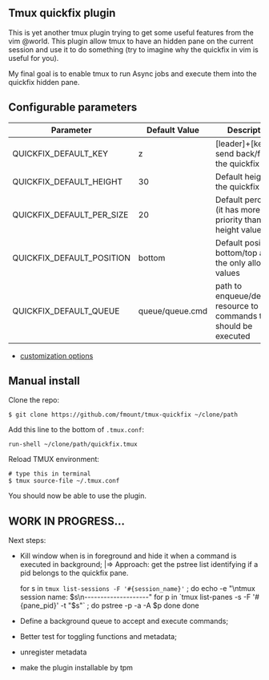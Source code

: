 Tmux quickfix plugin
---

This is yet another tmux plugin trying to get some useful features from the vim @world.
This plugin allow tmux to have an hidden pane on the current session and use it to do something
(try to imagine why the quickfix in vim is useful for you).

My final goal is to enable tmux to run Async jobs and execute them into the quickfix hidden pane.


Configurable parameters
---

| Parameter | Default Value | Description |
|-----------|---------------|-------------|
|QUICKFIX_DEFAULT_KEY       | z | [leader]+[key] to send back/front the quickfix pane |
|QUICKFIX_DEFAULT_HEIGHT    | 30 | Default height of the quickfix pane |
|QUICKFIX_DEFAULT_PER_SIZE  | 20 | Default perc size (it has more priority than height value) |
|QUICKFIX_DEFAULT_POSITION  | bottom  | Default position: bottom/top are the only allowed values |
|QUICKFIX_DEFAULT_QUEUE   | queue/queue.cmd  | path to enqueue/dequeue resource to get commands that should be executed |


- [customization options](docs/options.md)


Manual install
---

Clone the repo:

    $ git clone https://github.com/fmount/tmux-quickfix ~/clone/path

Add this line to the bottom of `.tmux.conf`:

    run-shell ~/clone/path/quickfix.tmux

Reload TMUX environment:

    # type this in terminal
    $ tmux source-file ~/.tmux.conf

You should now be able to use the plugin.


WORK IN PROGRESS...
----

Next steps:

+ Kill window when is in foreground and hide it when a command is executed in background;
  |=> Approach: get the pstree list identifying if a pid belongs to the quickfix pane.

    for s in `tmux list-sessions -F '#{session_name}'` ; do
        echo -e "\ntmux session name: $s\n--------------------"
        for p in `tmux list-panes -s -F '#{pane_pid}' -t "$s"` ; do
            pstree -p -a -A $p
        done
    done 

+ Define a background queue to accept and execute commands;
+ Better test for toggling functions and metadata;
+ unregister metadata
+ make the plugin installable by tpm
